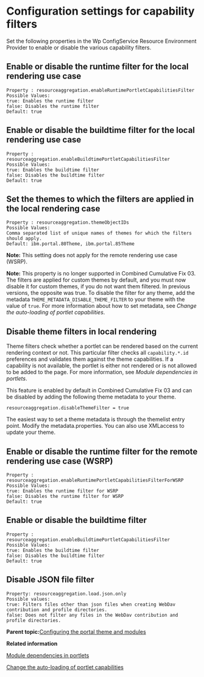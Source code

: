 # Configuration settings for capability filters

Set the following properties in the Wp ConfigService Resource Environment Provider to enable or disable the various capability filters.

## Enable or disable the runtime filter for the local rendering use case

```
Property : resourceaggregation.enableRuntimePortletCapabilitiesFilter
Possible Values:
true: Enables the runtime filter
false: Disables the runtime filter
Default: true
```

## Enable or disable the buildtime filter for the local rendering use case

```
Property : resourceaggregation.enableBuildtimePortletCapabilitiesFilter
Possible Values:
true: Enables the buildtime filter
false: Disables the buildtime filter
Default: true
```

## Set the themes to which the filters are applied in the local rendering case

```
Property : resourceaggregation.themeObjectIDs
Possible Values:
Comma separated list of unique names of themes for which the filters should apply.
Default: ibm.portal.80Theme, ibm.portal.85Theme
```

**Note:** This setting does not apply for the remote rendering use case \(WSRP\).

**Note:** This property is no longer supported in Combined Cumulative Fix 03. The filters are applied for custom themes by default, and you must now disable it for custom themes, if you do not want them filtered. In previous versions, the opposite was true. To disable the filter for any theme, add the metadata `THEME_METADATA_DISABLE_THEME_FILTER` to your theme with the value of `true`. For more information about how to set metadata, see *Change the auto-loading of portlet capabilities*.

## Disable theme filters in local rendering

Theme filters check whether a portlet can be rendered based on the current rendering context or not. This particular filter checks all `capability.*.id` preferences and validates them against the theme capabilities. If a capability is not available, the portlet is either not rendered or is not allowed to be added to the page. For more information, see *Module dependencies in portlets*.

This feature is enabled by default in Combined Cumulative Fix 03 and can be disabled by adding the following theme metadata to your theme.

```
resourceaggregation.disableThemeFilter = true
```

The easiest way to set a theme metadata is through the themelist entry point. Modify the metadata.properties. You can also use XMLaccess to update your theme.

## Enable or disable the runtime filter for the remote rendering use case \(WSRP\)

```
Property : resourceaggregation.enableRuntimePortletCapabilitiesFilterForWSRP
Possible Values:
true: Enables the runtime filter for WSRP
false: Disables the runtime filter for WSRP
Default: true
```

## Enable or disable the buildtime filter

```
Property : resourceaggregation.enableBuildtimePortletCapabilitiesFilter
Possible Values:
true: Enables the buildtime filter
false: Disables the buildtime filter
Default: true
```

## Disable JSON file filter

```
Property: resourceaggregation.load.json.only
Possible values: 
true: Filters files other than json files when creating WebDav contribution and profile directories.
false: Does not filter any files in the WebDav contribution and profile directories.
```

**Parent topic:**[Configuring the portal theme and modules](../dev-theme/themeopt_cust_config.md)

**Related information**  


[Module dependencies in portlets](../dev-theme/themeopt_mod_capfilters.md)

[Change the auto-loading of portlet capabilities](../dev-theme/themeopt_chng_auto_load_cap.md)

